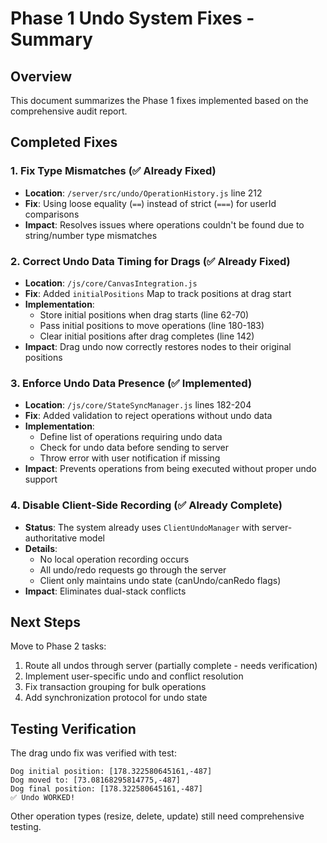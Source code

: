 # Phase 1 Undo System Fixes - Summary

## Overview
This document summarizes the Phase 1 fixes implemented based on the comprehensive audit report.

## Completed Fixes

### 1. Fix Type Mismatches (✅ Already Fixed)
- **Location**: `/server/src/undo/OperationHistory.js` line 212
- **Fix**: Using loose equality (`==`) instead of strict (`===`) for userId comparisons
- **Impact**: Resolves issues where operations couldn't be found due to string/number type mismatches

### 2. Correct Undo Data Timing for Drags (✅ Already Fixed)
- **Location**: `/js/core/CanvasIntegration.js`
- **Fix**: Added `initialPositions` Map to track positions at drag start
- **Implementation**:
  - Store initial positions when drag starts (line 62-70)
  - Pass initial positions to move operations (line 180-183)
  - Clear initial positions after drag completes (line 142)
- **Impact**: Drag undo now correctly restores nodes to their original positions

### 3. Enforce Undo Data Presence (✅ Implemented)
- **Location**: `/js/core/StateSyncManager.js` lines 182-204
- **Fix**: Added validation to reject operations without undo data
- **Implementation**:
  - Define list of operations requiring undo data
  - Check for undo data before sending to server
  - Throw error with user notification if missing
- **Impact**: Prevents operations from being executed without proper undo support

### 4. Disable Client-Side Recording (✅ Already Complete)
- **Status**: The system already uses `ClientUndoManager` with server-authoritative model
- **Details**: 
  - No local operation recording occurs
  - All undo/redo requests go through the server
  - Client only maintains undo state (canUndo/canRedo flags)
- **Impact**: Eliminates dual-stack conflicts

## Next Steps

Move to Phase 2 tasks:
1. Route all undos through server (partially complete - needs verification)
2. Implement user-specific undo and conflict resolution
3. Fix transaction grouping for bulk operations
4. Add synchronization protocol for undo state

## Testing Verification

The drag undo fix was verified with test:
```
Dog initial position: [178.322580645161,-487]
Dog moved to: [73.08168295814775,-487]
Dog final position: [178.322580645161,-487]
✅ Undo WORKED!
```

Other operation types (resize, delete, update) still need comprehensive testing.